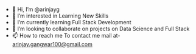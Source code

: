 - 👋 Hi, I’m @arinjayg
- 👀 I’m interested in Learning New Skills
- 🌱 I’m currently learning Full Stack Development
- 💞️ I’m looking to collaborate on projects on Data Science and Full Stack
- 📫 How to reach me To contact me mail at- arinjay.gangwar100@gmail.com

<!---
arinjayg/arinjayg is a ✨ special ✨ repository because its `README.md` (this file) appears on your GitHub profile.
You can click the Preview link to take a look at your changes.
--->
